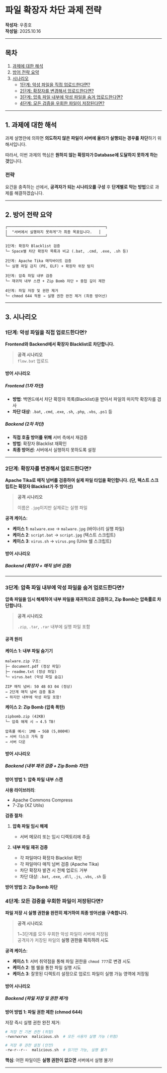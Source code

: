 # 파일 확장자 차단 과제 전략

**작성자**: 우종호  
**작성일**: 2025.10.16

---

## 목차

1. [과제에 대한 해석](#1-과제에-대한-해석)
2. [방어 전략 요약](#2-방어-전략-요약)
3. [시나리오](#3-시나리오)
   - [1단계: 악성 파일을 직접 업로드한다면?](#-1단계-악성-파일을-직접-업로드한다면)
   - [2단계: 확장자를 변경해서 업로드한다면?](#-2단계-확장자를-변경해서-업로드한다면)
   - [3단계: 압축 파일 내부에 악성 파일을 숨겨 업로드한다면?](#-3단계-압축-파일-내부에-악성-파일을-숨겨-업로드한다면)
   - [4단계: 모든 검증을 우회한 파일이 저장된다면?](#-4단계-모든-검증을-우회한-파일이-저장된다면)

---

## 1. 과제에 대한 해석

과제 설명란에 의하면 **의도하지 않은 파일이 서버에 올라가 실행되는 경우를 차단**하기 위해서입니다. 

따라서, 이번 과제의 핵심은 **원하지 않는 확장자가 Database에 도달하지 못하게 하는 것**입니다.

### 전략

요건을 충족하는 선에서, **공격자가 되는 시나리오를 구성** 후 **단계별로 막는 방법**으로 과제를 해결하겠습니다.

---

## 2. 방어 전략 요약

```
┌────────────────────────────────────────────┐
│  "서버에서 실행하지 못하게"가 최종 목표입니다.   │
└────────────────────────────────────────────┘

1단계: 확장자 Blacklist 검증
└─ Space별 차단 확장자 목록과 비교 (.bat, .cmd, .exe, .sh 등)

2단계: Apache Tika 매직바이트 검증
└─ 실행 파일 감지 (PE, ELF) + 확장자 위장 탐지

3단계: 압축 파일 내부 검증
└─ 재귀적 내부 스캔 + Zip Bomb 차단 + 중첩 깊이 제한

4단계: 파일 저장 및 권한 제거
└─ chmod 644 적용 → 실행 권한 완전 제거 (최종 방어선)
```

---

## 3. 시나리오

### 1단계: 악성 파일을 직접 업로드한다면?

**Frontend와 Backend에서 확장자 Blacklist로 차단합니다.**

> **공격 시나리오**  
> `flow.bat` 업로드

#### 방어 시나리오

##### Frontend (1차 차단)
- **방법**: 백엔드에서 차단 확장자 목록(Blacklist)을 받아서 파일의 마지막 확장자를 검사
- **차단 대상**: `.bat`, `.cmd`, `.exe`, `.sh`, `.php`, `.vbs`, `.ps1` 등

##### Backend (2차 차단)
- **직접 호출 방어를 위해** 서버 측에서 재검증
- **방법**: 확장자 Blacklist 재확인
- **최종 방어선**: 서버에서 실행하지 못하도록 설정

---

### 2단계: 확장자를 변경해서 업로드한다면?

**Apache Tika로 매직 넘버를 검증하여 실제 파일 타입을 확인합니다. (단, 텍스트 스크립트는 확장자 Blacklist가 주 방어선)**

> **공격 시나리오**
> 
> 이름은 `.jpg`이지만 실제로는 실행 파일

**공격 케이스**:
- **케이스 1**: `malware.exe` → `malware.jpg` (바이너리 실행 파일)
- **케이스 2**: `script.bat` → `script.jpg` (텍스트 스크립트)
- **케이스 3**: `virus.sh` → `virus.png` (Unix 쉘 스크립트)

#### 방어 시나리오

##### Backend (확장자 + 매직 넘버 검증)


---

### 3단계: 압축 파일 내부에 악성 파일을 숨겨 업로드한다면?

**압축 파일을 임시 해제하여 내부 파일을 재귀적으로 검증하고, Zip Bomb는 압축률로 차단합니다.**

> **공격 시나리오**
> 
> `.zip`, `.tar`, `.rar` 내부에 실행 파일 포함

#### 공격 원리

**케이스 1: 내부 파일 숨기기**
```
malware.zip 구조:
├─ document.pdf (정상 파일)
├─ readme.txt (정상 파일)
└─ virus.bat (악성 파일 숨김)

ZIP 매직 넘버: 50 4B 03 04 (정상)
→ 2단계 매직 넘버 검증 통과
→ 하지만 내부에 악성 파일 포함!
```

**케이스 2: Zip Bomb (압축 폭탄)**
```
zipbomb.zip (42KB)
└─ 압축 해제 시 → 4.5 TB!

압축률 예시: 1MB → 5GB (5,000배)
→ 서버 디스크 가득 참
→ 서버 다운
```

#### 방어 시나리오

##### Backend (내부 재귀 검증 + Zip Bomb 차단)

**방어 방법 1: 압축 파일 내부 스캔**

**사용 라이브러리**:
- Apache Commons Compress
- 7-Zip (XZ Utils)

**검증 절차**:
1. **압축 파일 임시 해제**
   - 서버 메모리 또는 임시 디렉토리에 추출

2. **내부 파일 재귀 검증**
   - 각 파일마다 확장자 Blacklist 확인
   - 각 파일마다 매직 넘버 검증 (Apache Tika)
   - 차단 확장자 발견 시 전체 업로드 거부
   - 차단 대상: `.bat`, `.exe`, `.dll`, `.js`, `.vbs`, `.sh` 등


**방어 방법 2: Zip Bomb 차단**

### 4단계: 모든 검증을 우회한 파일이 저장된다면?

**파일 저장 시 실행 권한을 완전히 제거하여 최종 방어선을 구축합니다.**

> **공격 시나리오**
> 
> 1~3단계를 모두 우회한 악성 파일이 서버에 저장됨  
> 공격자가 저장된 파일의 **실행 권한을 획득하려 시도**

**공격 케이스**:
- **케이스 1**: 서버 취약점을 통해 파일 권한을 `chmod 777`로 변경 시도
- **케이스 2**: 웹 쉘을 통한 파일 실행 시도
- **케이스 3**: 잘못된 디렉토리 설정으로 업로드 파일이 실행 가능 영역에 저장됨

#### 방어 시나리오

##### Backend (파일 저장 및 권한 제거)

**방어 방법 1: 파일 권한 제한 (chmod 644)**

저장 즉시 실행 권한 완전 제거:
```bash
# 저장 전 기본 권한 (위험)
-rwxrwxrwx  malicious.sh  # 모든 사용자 실행 가능 (위험)

# 저장 후 권한 설정 (안전)
-rw-r--r--  malicious.sh  # 읽기만 가능, 실행 불가
```

**핵심**: 어떤 파일이든 **실행 권한이 없으면** 서버에서 실행 불가!

---
